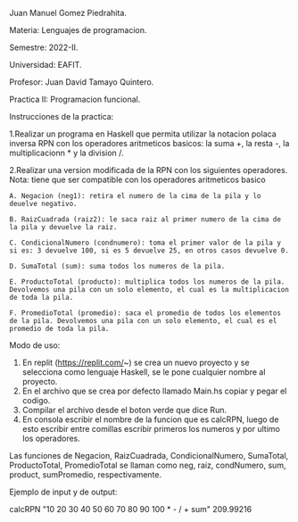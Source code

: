 Juan Manuel Gomez Piedrahita.

Materia: Lenguajes de programacion.

Semestre: 2022-II.

Universidad: EAFIT.

Profesor: Juan David Tamayo Quintero.

Practica II: Programacion funcional.



Instrucciones de la practica:

1.Realizar un programa en Haskell que permita utilizar la notacion polaca inversa RPN con los operadores aritmeticos basicos: la suma +, la resta -, la multiplicacionn * y la division /.

2.Realizar una version modificada de la RPN con los siguientes operadores. Nota: tiene que ser compatible con los operadores aritmeticos basico

	A. Negacion (neg1): retira el numero de la cima de la pila y lo deuelve negativo. 

	B. RaizCuadrada (raiz2): le saca raiz al primer numero de la cima de la pila y devuelve la raiz.

	C. CondicionalNumero (condnumero): toma el primer valor de la pila y si es: 3 devuelve 100, si es 5 devuelve 25, en otros casos devuelve 0.

	D. SumaTotal (sum): suma todos los numeros de la pila.

	E. ProductoTotal (producto): multiplica todos los numeros de la pila. Devolvemos una pila con un solo elemento, el cual es la multiplicacion de toda la pila.

	F. PromedioTotal (promedio): saca el promedio de todos los elementos de la pila. Devolvemos una pila con un solo elemento, el cual es el promedio de toda la pila.



Modo de uso:

1. En replit (https://replit.com/~) se crea un nuevo proyecto y se selecciona como lenguaje Haskell, se le pone cualquier nombre al proyecto.
2. En el archivo que se crea por defecto llamado Main.hs copiar y pegar el codigo.
3. Compilar el archivo desde el boton verde que dice Run.
4. En consola escribir el nombre de la funcion que es calcRPN, luego de esto escribir entre comillas escribir primeros los numeros y por ultimo los operadores.



Las funciones de Negacion, RaizCuadrada, CondicionalNumero, SumaTotal, ProductoTotal, PromedioTotal se llaman como neg, raiz, condNumero, sum, product, sumPromedio, respectivamente.



Ejemplo de input y de output:

calcRPN "10 20 30 40 50 60 70 80 90 100 * - / + sum"
209.99216
